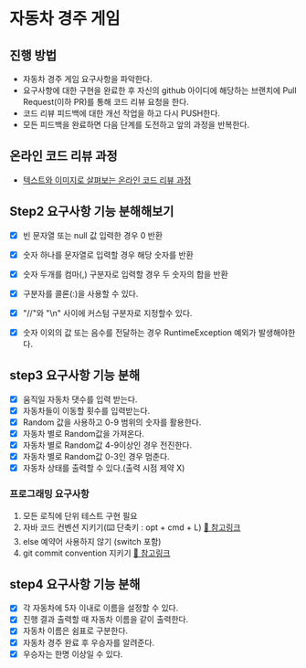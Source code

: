 # 자동차 경주 게임
## 진행 방법
* 자동차 경주 게임 요구사항을 파악한다.
* 요구사항에 대한 구현을 완료한 후 자신의 github 아이디에 해당하는 브랜치에 Pull Request(이하 PR)를 통해 코드 리뷰 요청을 한다.
* 코드 리뷰 피드백에 대한 개선 작업을 하고 다시 PUSH한다.
* 모든 피드백을 완료하면 다음 단계를 도전하고 앞의 과정을 반복한다.

## 온라인 코드 리뷰 과정
* [텍스트와 이미지로 살펴보는 온라인 코드 리뷰 과정](https://github.com/next-step/nextstep-docs/tree/master/codereview)


## Step2 요구사항 기능 분해해보기
* [X] 빈 문자열 또는 null 값 입력한 경우 0 반환
* [X] 숫자 하나를 문자열로 입력할 경우 해당 숫자를 반환
* [X] 숫자 두개를 컴마(,) 구분자로 입력할 경우 두 숫자의 합을 반환
* [X] 구분자를 콜론(:)을 사용할 수 있다.
* [X] "//"와 "\n" 사이에 커스텀 구분자로 지정할수 있다.
* [X] 숫자 이외의 값 또는 음수를 전달하는 경우 RuntimeException 예외가 발생해야한다.


## step3 요구사항 기능 분해
* [X] 움직일 자동차 댓수를 입력 받는다.
* [X] 자동차들이 이동할 횟수를 입력받는다.
* [X] Random 값을 사용하고 0-9 범위의 숫자를 활용한다.
* [X] 자동차 별로 Random값을 가져온다.
* [X] 자동차 별로 Random값 4-9이상인 경우 전진한다.
* [X] 자동차 별로 Random값 0-3인 경우 멈춘다.
* [X] 자동차 상태를 출력할 수 있다.(출력 시점 제약 X)

### 프로그래밍 요구사항
1. 모든 로직에 단위 테스트 구현 필요
2. 자바 코드 컨벤션 지키기(⌨️ 단축키 : opt + cmd + L) [🔗 참고링크](https://www.jetbrains.com/help/idea/code-style-java.html)
3. else 예약어 사용하지 않기 (switch 포함)
4. git commit convention 지키기 [🔗 참고링크](https://gist.github.com/stephenparish/9941e89d80e2bc58a153)


## step4 요구사항 기능 분해
* [X] 각 자동차에 5자 이내로 이름을 설정할 수 있다.
* [X] 진행 결과 출력할 때 자동차 이름을 같이 출력한다.
* [X] 자동차 이름은 쉼표로 구분한다.
* [X] 자동차 경주 완료 후 우승자를 알려준다.
* [X] 우승자는 한명 이상일 수 있다.